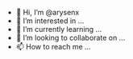 - 👋 Hi, I’m @arysenx
- 👀 I’m interested in ...
- 🌱 I’m currently learning ...
- 💞️ I’m looking to collaborate on ...
- 📫 How to reach me ...

<!---
arysenx/arysenx is a ✨ special ✨ repository because its `README.md` (this file) appears on your GitHub profile.
You can click the Preview link to take a look at your changes.
--->
